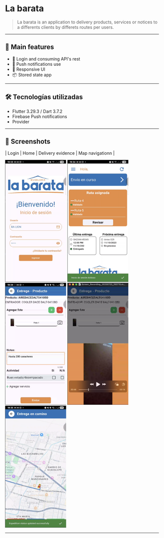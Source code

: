 # La barata

> La barata is an application to delivery products, services or notices to a differents clients by differets routes per users.

---

## 🚀 Main features

- 🔐 Login and consuming API's rest
- 💬 Push notifications use
- 📱 Responsive UI
- 📦 Stored state app

---

## 🛠️ Tecnologías utilizadas

- Flutter 3.29.3 / Dart 3.7.2
- Firebase Push notifications
- Provider 

---

## 📸 Screenshots

| Login | Home | Delivery evidence | Map navigationn |

<img src="../la_barata/img/001.png" width="200" height="400" alt="home page"/> 
<img src="../la_barata/img/002.png" width="200" height="400" alt="home page"/> 
<img src="../la_barata/img/003.png" width="200" height="400" alt="home page"/> 
<img src="../la_barata/img/004.png" width="200" height="400" alt="home page"/>
<img src="../la_barata/img/005.png" width="200" height="400" alt="home page"/>

---